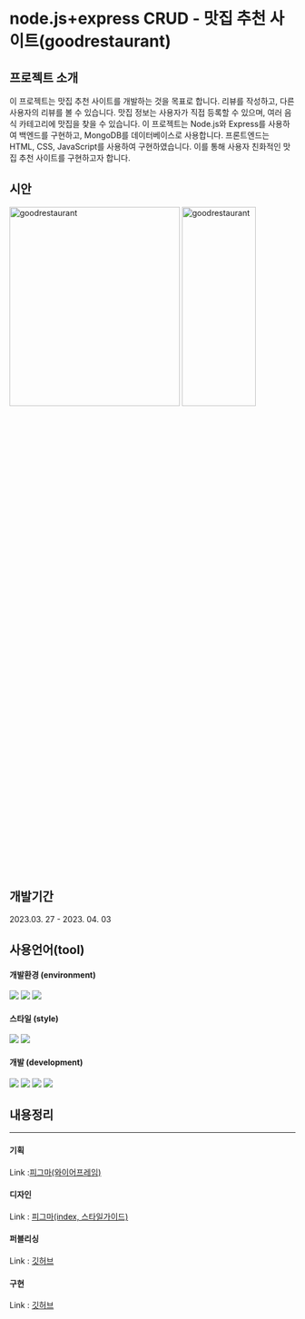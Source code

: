 # node.js+express CRUD - 맛집 추천 사이트(goodrestaurant)



## 프로젝트 소개

이 프로젝트는 맛집 추천 사이트를 개발하는 것을 목표로 합니다. 리뷰를 작성하고, 다른 사용자의 리뷰를 볼 수 있습니다. 맛집 정보는 사용자가 직접 등록할 수 있으며, 여러 음식 카테고리에 맛집을 찾을 수 있습니다. 이 프로젝트는 Node.js와 Express를 사용하여 백엔드를 구현하고, MongoDB를 데이터베이스로 사용합니다. 프론트엔드는 HTML, CSS, JavaScript를 사용하여 구현하였습니다. 이를 통해 사용자 친화적인 맛집 추천 사이트를 구현하고자 합니다.

## 시안

<img src="https://img1.daumcdn.net/thumb/R1280x0/?scode=mtistory2&fname=https%3A%2F%2Fblog.kakaocdn.net%2Fdn%2FdePdAL%2Fbtr7OPxEx7N%2FQ7cUHwUvZ3rh1CHhOskcm0%2Fimg.png" width="300px" height="30%" title="메인시안" alt="goodrestaurant">
<img src="https://img1.daumcdn.net/thumb/R1280x0/?scode=mtistory2&fname=https%3A%2F%2Fblog.kakaocdn.net%2Fdn%2FbZDFAI%2Fbtr7MUlUXvy%2FOqqB2Kw72dbEFc91eJZd2K%2Fimg.png" width="130px" height="30%" title="반응형시안" alt="goodrestaurant">

## 개발기간

2023.03. 27 - 2023. 04. 03

## 사용언어(tool)

#### 개발환경 (environment)

<img src="https://img.shields.io/badge/visual studio code-007ACC?style=for-the-badge&logo=visual studio code&logoColor=white">
<img src="https://img.shields.io/badge/github-181717?style=for-the-badge&logo=github&logoColor=white">
<img src="https://img.shields.io/badge/git-F05032?style=for-the-badge&logo=git&logoColor=white">

#### 스타일 (style)

<img src="https://img.shields.io/badge/html5-E34F26?style=for-the-badge&logo=html5&logoColor=white">
 <img src="https://img.shields.io/badge/css-1572B6?style=for-the-badge&logo=css3&logoColor=white">

#### 개발 (development)

<img src="https://img.shields.io/badge/javascript-F7DF1E?style=for-the-badge&logo=javascript&logoColor=black">
<img src="https://img.shields.io/badge/node.js-339933?style=for-the-badge&logo=Node.js&logoColor=white">
<img src="https://img.shields.io/badge/mongoDB-47A248?style=for-the-badge&logo=MongoDB&logoColor=white">
<img src="https://img.shields.io/badge/express-000000?style=for-the-badge&logo=express&logoColor=white">

## 내용정리

---

#### 기획

Link :[피그마(와이어프레임)](https://www.figma.com/file/W42Cb9WC8BdGCTiYGUqS7U/%ED%8D%BC%ED%94%8C%EB%8F%85?node-id=0%3A1&t=t6eYg1JD7YOzNcmC-1)

#### 디자인

Link : [피그마(index, 스타일가이드)](https://www.figma.com/file/Xx41gDnnYUhInRNnO3GZpa/%EC%84%9C%ED%83%9C%EA%B7%9C_%ED%8D%BC%ED%94%8C%EB%8F%8501?node-id=0%3A1&t=6TxV06T3aFDbhlBi-1)

#### 퍼블리싱

Link : [깃허브](https://github.com/seotk/project3)

#### 구현

Link : [깃허브](https://github.com/seotk/project3)

<!-- |index 페이지|소개 페이지|
|:------:|:------:|
|테스트1|테스트2|
|구독페이지_1|구독페이지_2|
|테스트1|테스트2|
|구독페이지_3|결제 페이지|
|테스트1|테스트2| -->
